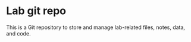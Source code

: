 # Lab git repo

This is a Git repository to store and manage lab-related files, notes, data, and code.
